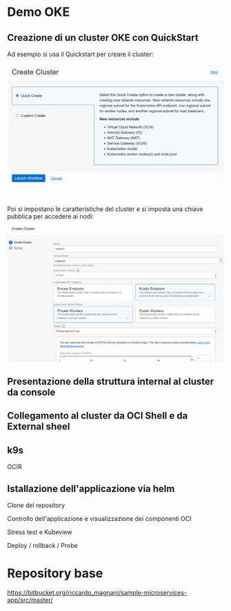 # Demo OKE

## Creazione di un cluster OKE con QuickStart

Ad esempio si usa il Quickstart per creare il cluster:

![image-20210521170013846](image/Readme/image-20210521170013846.png)

<br/>

Poi si impostano le caratteristiche del cluster e si imposta una chiave pubblica per accedere ai nodi:

![image-20210521170114819](image/Readme/image-20210521170114819.png)

## Presentazione della struttura internal al cluster da console



## Collegamento al cluster da OCI Shell e da External sheel



## k9s



OCIR





## Istallazione dell'applicazione via helm

Clone del repository



Controllo dell'applicazione e visualizzazione dei componenti OCI

Stress test e Kubeview

Deploy / rollback / Probe





# Repository base

https://bitbucket.org/riccardo_magnani/sample-microservices-app/src/master/